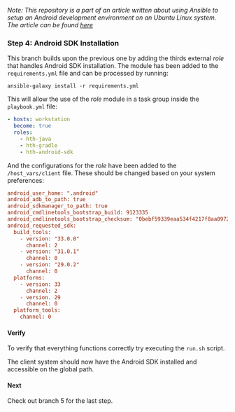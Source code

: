 _Note: This repository is a part of an article written about using Ansible to setup an Android development environment on an Ubuntu Linux system. The article can be found [here](https://hth.is/2023/01/02/android-ansible/#step-4-android-sdk)_

### Step 4: Android SDK Installation

This branch builds upon the previous one by adding the thirds external _role_ that handles Android SDK installation. The module has been added to the `requirements.yml` file and can be processed by running:

```shell
ansible-galaxy install -r requirements.yml
```

This will allow the use of the _role_ module in a task group inside the `playbook.yml` file:

```yml
- hosts: workstation
  become: true
  roles:
    - hth-java
    - hth-gradle
    - hth-android-sdk
```

And the configurations for the _role_ have been added to the `/host_vars/client` file. These should be changed based on your system preferences:

```ini
android_user_home: ".android"
android_adb_to_path: true
android_sdkmanager_to_path: true
android_cmdlinetools_bootstrap_build: 9123335
android_cmdlinetools_bootstrap_checksum: "0bebf59339eaa534f4217f8aa0972d14dc49e7207be225511073c661ae01da0a"
android_requested_sdk:
  build_tools:
    - version: "33.0.0"
      channel: 2
    - version: "31.0.1"
      channel: 0
    - version: "29.0.2"
      channel: 0
  platforms:
    - version: 33
      channel: 2
    - version. 29
      channel: 0
  platform_tools:
    channel: 0
```

#### Verify

To verify that everything functions correctly try executing the `run.sh` script.

The client system should now have the Android SDK installed and accessible on the global path. 

#### Next

Check out branch 5 for the last step.
